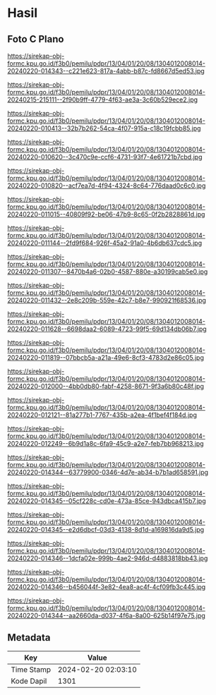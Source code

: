 # Hasil

## Foto C Plano

https://sirekap-obj-formc.kpu.go.id/f3b0/pemilu/pdpr/13/04/01/20/08/1304012008014-20240220-014343--c221e623-817a-4abb-b87c-fd8667d5ed53.jpg

https://sirekap-obj-formc.kpu.go.id/f3b0/pemilu/pdpr/13/04/01/20/08/1304012008014-20240215-215111--2f90b9ff-4779-4f63-ae3a-3c60b529ece2.jpg

https://sirekap-obj-formc.kpu.go.id/f3b0/pemilu/pdpr/13/04/01/20/08/1304012008014-20240220-010413--32b7b262-54ca-4f07-915a-c18c19fcbb85.jpg

https://sirekap-obj-formc.kpu.go.id/f3b0/pemilu/pdpr/13/04/01/20/08/1304012008014-20240220-010620--3c470c9e-ccf6-4731-93f7-4e61721b7cbd.jpg

https://sirekap-obj-formc.kpu.go.id/f3b0/pemilu/pdpr/13/04/01/20/08/1304012008014-20240220-010820--acf7ea7d-4f94-4324-8c64-776daad0c6c0.jpg

https://sirekap-obj-formc.kpu.go.id/f3b0/pemilu/pdpr/13/04/01/20/08/1304012008014-20240220-011015--40809f92-be06-47b9-8c65-0f2b2828861d.jpg

https://sirekap-obj-formc.kpu.go.id/f3b0/pemilu/pdpr/13/04/01/20/08/1304012008014-20240220-011144--2fd9f684-926f-45a2-91a0-4b6db637cdc5.jpg

https://sirekap-obj-formc.kpu.go.id/f3b0/pemilu/pdpr/13/04/01/20/08/1304012008014-20240220-011307--8470b4a6-02b0-4587-880e-a30199cab5e0.jpg

https://sirekap-obj-formc.kpu.go.id/f3b0/pemilu/pdpr/13/04/01/20/08/1304012008014-20240220-011432--2e8c209b-559e-42c7-b8e7-990921f68536.jpg

https://sirekap-obj-formc.kpu.go.id/f3b0/pemilu/pdpr/13/04/01/20/08/1304012008014-20240220-011628--6698daa2-6089-4723-99f5-69d134db06b7.jpg

https://sirekap-obj-formc.kpu.go.id/f3b0/pemilu/pdpr/13/04/01/20/08/1304012008014-20240220-011819--07bbcb5a-a21a-49e6-8cf3-4783d2e86c05.jpg

https://sirekap-obj-formc.kpu.go.id/f3b0/pemilu/pdpr/13/04/01/20/08/1304012008014-20240220-012000--4bb0db80-fabf-4258-8671-9f3a6b80c48f.jpg

https://sirekap-obj-formc.kpu.go.id/f3b0/pemilu/pdpr/13/04/01/20/08/1304012008014-20240220-012121--81a277b1-7767-435b-a2ea-4f1bef4f184d.jpg

https://sirekap-obj-formc.kpu.go.id/f3b0/pemilu/pdpr/13/04/01/20/08/1304012008014-20240220-012249--6b9d1a8c-6fa9-45c9-a2e7-feb7bb968213.jpg

https://sirekap-obj-formc.kpu.go.id/f3b0/pemilu/pdpr/13/04/01/20/08/1304012008014-20240220-014344--63779900-0346-4d7e-ab34-b7b1ad658591.jpg

https://sirekap-obj-formc.kpu.go.id/f3b0/pemilu/pdpr/13/04/01/20/08/1304012008014-20240220-014345--05cf228c-cd0e-473a-85ce-943dbca415b7.jpg

https://sirekap-obj-formc.kpu.go.id/f3b0/pemilu/pdpr/13/04/01/20/08/1304012008014-20240220-014345--e2d6dbcf-03d3-4138-8d1d-a169816da9d5.jpg

https://sirekap-obj-formc.kpu.go.id/f3b0/pemilu/pdpr/13/04/01/20/08/1304012008014-20240220-014346--1dcfa02e-999b-4ae2-946d-d4883818bb43.jpg

https://sirekap-obj-formc.kpu.go.id/f3b0/pemilu/pdpr/13/04/01/20/08/1304012008014-20240220-014346--b456044f-3e82-4ea8-ac4f-4cf09fb3c445.jpg

https://sirekap-obj-formc.kpu.go.id/f3b0/pemilu/pdpr/13/04/01/20/08/1304012008014-20240220-014344--aa2660da-d037-4f6a-8a00-625b14f97e75.jpg


## Metadata

| Key        | Value               |
| ---------- | ------------------- |
| Time Stamp | 2024-02-20 02:03:10 |
| Kode Dapil | 1301                |



